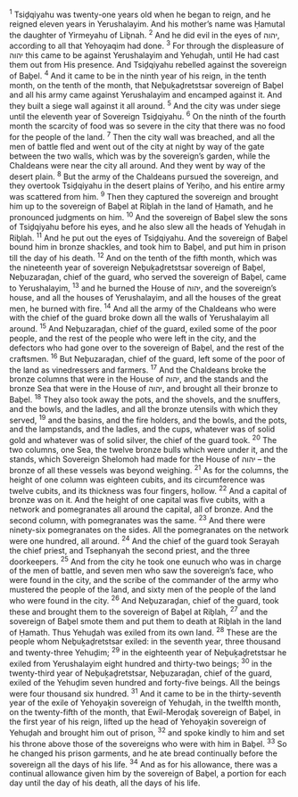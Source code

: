 <sup>1</sup> Tsiḏqiyahu was twenty-one years old when he began to reign, and he reigned eleven years in Yerushalayim. And his mother’s name was Ḥamutal the daughter of Yirmeyahu of Liḇnah.
<sup>2</sup> And he did evil in the eyes of יהוה, according to all that Yehoyaqim had done.
<sup>3</sup> For through the displeasure of יהוה this came to be against Yerushalayim and Yehuḏah, until He had cast them out from His presence. And Tsiḏqiyahu rebelled against the sovereign of Baḇel.
<sup>4</sup> And it came to be in the ninth year of his reign, in the tenth month, on the tenth of the month, that Neḇuḵaḏretstsar sovereign of Baḇel and all his army came against Yerushalayim and encamped against it. And they built a siege wall against it all around.
<sup>5</sup> And the city was under siege until the eleventh year of Sovereign Tsiḏqiyahu.
<sup>6</sup> On the ninth of the fourth month the scarcity of food was so severe in the city that there was no food for the people of the land.
<sup>7</sup> Then the city wall was breached, and all the men of battle fled and went out of the city at night by way of the gate between the two walls, which was by the sovereign’s garden, while the Chaldeans were near the city all around. And they went by way of the desert plain.
<sup>8</sup> But the army of the Chaldeans pursued the sovereign, and they overtook Tsiḏqiyahu in the desert plains of Yeriḥo, and his entire army was scattered from him.
<sup>9</sup> Then they captured the sovereign and brought him up to the sovereign of Baḇel at Riḇlah in the land of Ḥamath, and he pronounced judgments on him.
<sup>10</sup> And the sovereign of Baḇel slew the sons of Tsiḏqiyahu before his eyes, and he also slew all the heads of Yehuḏah in Riḇlah.
<sup>11</sup> And he put out the eyes of Tsiḏqiyahu. And the sovereign of Baḇel bound him in bronze shackles, and took him to Baḇel, and put him in prison till the day of his death.
<sup>12</sup> And on the tenth of the fifth month, which was the nineteenth year of sovereign Neḇuḵaḏretstsar sovereign of Baḇel, Neḇuzaraḏan, chief of the guard, who served the sovereign of Baḇel, came to Yerushalayim,
<sup>13</sup> and he burned the House of יהוה, and the sovereign’s house, and all the houses of Yerushalayim, and all the houses of the great men, he burned with fire.
<sup>14</sup> And all the army of the Chaldeans who were with the chief of the guard broke down all the walls of Yerushalayim all around.
<sup>15</sup> And Neḇuzaraḏan, chief of the guard, exiled some of the poor people, and the rest of the people who were left in the city, and the defectors who had gone over to the sovereign of Baḇel, and the rest of the craftsmen.
<sup>16</sup> But Neḇuzaraḏan, chief of the guard, left some of the poor of the land as vinedressers and farmers.
<sup>17</sup> And the Chaldeans broke the bronze columns that were in the House of יהוה, and the stands and the bronze Sea that were in the House of יהוה, and brought all their bronze to Baḇel.
<sup>18</sup> They also took away the pots, and the shovels, and the snuffers, and the bowls, and the ladles, and all the bronze utensils with which they served,
<sup>19</sup> and the basins, and the fire holders, and the bowls, and the pots, and the lampstands, and the ladles, and the cups, whatever was of solid gold and whatever was of solid silver, the chief of the guard took.
<sup>20</sup> The two columns, one Sea, the twelve bronze bulls which were under it, and the stands, which Sovereign Shelomoh had made for the House of יהוה – the bronze of all these vessels was beyond weighing.
<sup>21</sup> As for the columns, the height of one column was eighteen cubits, and its circumference was twelve cubits, and its thickness was four fingers, hollow.
<sup>22</sup> And a capital of bronze was on it. And the height of one capital was five cubits, with a network and pomegranates all around the capital, all of bronze. And the second column, with pomegranates was the same.
<sup>23</sup> And there were ninety-six pomegranates on the sides. All the pomegranates on the network were one hundred, all around.
<sup>24</sup> And the chief of the guard took Serayah the chief priest, and Tsephanyah the second priest, and the three doorkeepers.
<sup>25</sup> And from the city he took one eunuch who was in charge of the men of battle, and seven men who saw the sovereign’s face, who were found in the city, and the scribe of the commander of the army who mustered the people of the land, and sixty men of the people of the land who were found in the city.
<sup>26</sup> And Neḇuzaraḏan, chief of the guard, took these and brought them to the sovereign of Baḇel at Riḇlah,
<sup>27</sup> and the sovereign of Baḇel smote them and put them to death at Riḇlah in the land of Ḥamath. Thus Yehuḏah was exiled from its own land.
<sup>28</sup> These are the people whom Neḇuḵaḏretstsar exiled: in the seventh year, three thousand and twenty-three Yehuḏim;
<sup>29</sup> in the eighteenth year of Neḇuḵaḏretstsar he exiled from Yerushalayim eight hundred and thirty-two beings;
<sup>30</sup> in the twenty-third year of Neḇuḵaḏretstsar, Neḇuzaraḏan, chief of the guard, exiled of the Yehuḏim seven hundred and forty-five beings. All the beings were four thousand six hundred.
<sup>31</sup> And it came to be in the thirty-seventh year of the exile of Yehoyaḵin sovereign of Yehuḏah, in the twelfth month, on the twenty-fifth of the month, that Ewil-Meroḏaḵ sovereign of Baḇel, in the first year of his reign, lifted up the head of Yehoyaḵin sovereign of Yehuḏah and brought him out of prison,
<sup>32</sup> and spoke kindly to him and set his throne above those of the sovereigns who were with him in Baḇel.
<sup>33</sup> So he changed his prison garments, and he ate bread continually before the sovereign all the days of his life.
<sup>34</sup> And as for his allowance, there was a continual allowance given him by the sovereign of Baḇel, a portion for each day until the day of his death, all the days of his life.
